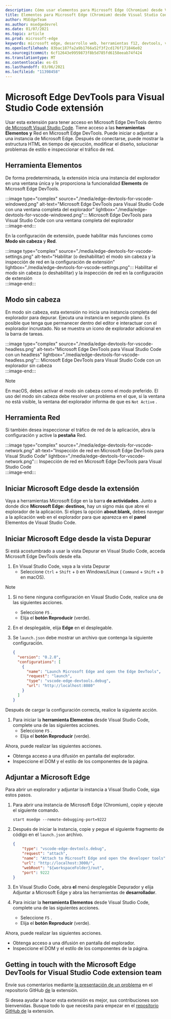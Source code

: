 ```yaml
---
description: Cómo usar elementos para Microsoft Edge (Chromium) desde Visual Studio Code
title: Elementos para Microsoft Edge (Chromium) desde Visual Studio Code
author: MSEdgeTeam
ms.author: msedgedevrel
ms.date: 01/07/2021
ms.topic: article
ms.prod: microsoft-edge
keywords: microsoft edge, desarrollo web, herramientas f12, devtools, vs code, visual studio code, elements
ms.openlocfilehash: 83bac187fa2a9b1766a52f3f2cd176f171846e02
ms.sourcegitcommit: 6cf12643e9959873f8b5d785fd6158eeab74f424
ms.translationtype: MT
ms.contentlocale: es-ES
ms.lasthandoff: 03/06/2021
ms.locfileid: "11398458"
---
```

# <a name="microsoft-edge-devtools-for-visual-studio-code-extension"></a>Microsoft Edge DevTools para Visual Studio Code extensión  

Usar <!--the [Microsoft Edge DevTools for Visual Studio Code][VisualstudioMarketplaceElementsMicrosoftEdgeChromium] -->esta extensión para tener acceso en Microsoft Edge DevTools dentro [de Microsoft Visual Studio Code][VisualstudioCode].  Tiene acceso a las **herramientas Elementos** **y** Red en Microsoft Edge DevTools.  Puede iniciar o adjuntar a una instancia de Microsoft Edge.  Después de conectarse, puede mostrar la estructura HTML en tiempo de ejecución, modificar el diseño, solucionar problemas de estilo e inspeccionar el tráfico de red.  

## <a name="elements-tool"></a>Herramienta Elementos  

De forma predeterminada, la extensión inicia una instancia del explorador en una ventana única y le proporciona la funcionalidad **Elements** de Microsoft Edge DevTools.  

:::image type="complex" source="./media/edge-devtools-for-vscode-windowed.png" alt-text="Microsoft Edge DevTools para Visual Studio Code con una ventana completa del explorador" lightbox="./media/edge-devtools-for-vscode-windowed.png":::
   Microsoft Edge DevTools para Visual Studio Code con una ventana completa del explorador  
:::image-end:::  

En la configuración de extensión, puede habilitar más funciones como **Modo sin cabeza** y **Red**.  

:::image type="complex" source="./media/edge-devtools-for-vscode-settings.png" alt-text="Habilitar (o deshabilitar) el modo sin cabeza y la inspección de red en la configuración de extensión" lightbox="./media/edge-devtools-for-vscode-settings.png":::
   Habilitar el modo sin cabeza \(o deshabilitar\) y la inspección de red en la configuración de extensión  
:::image-end:::  

## <a name="headless-mode"></a>Modo sin cabeza  

En modo sin cabeza, esta extensión no inicia una instancia completa del explorador para depurar.  Ejecuta una instancia en segundo plano.  Es posible que tenga que permanecer dentro del editor e interactuar con el explorador incrustado.  No se muestra un icono de explorador adicional en la barra de tareas.  

:::image type="complex" source="./media/edge-devtools-for-vscode-headless.png" alt-text="Microsoft Edge DevTools para Visual Studio Code con un headless" lightbox="./media/edge-devtools-for-vscode-headless.png":::
   Microsoft Edge DevTools para Visual Studio Code con un explorador sin cabeza  
:::image-end:::  

> [!NOTE]
> En macOS, debes activar el modo sin cabeza como el modo preferido.  El uso del modo sin cabeza debe resolver un problema en el que, si la ventana no está visible, la ventana del explorador informa de que es `Not Active` .  

## <a name="network-tool"></a>Herramienta Red  

Si también desea inspeccionar el tráfico de red de la aplicación, abra la configuración y active la **pestaña** Red.  

:::image type="complex" source="./media/edge-devtools-for-vscode-network.png" alt-text="Inspección de red en Microsoft Edge DevTools para Visual Studio Code" lightbox="./media/edge-devtools-for-vscode-network.png":::
    Inspección de red en Microsoft Edge DevTools para Visual Studio Code  
:::image-end:::  

## <a name="launching-microsoft-edge-from-the-extension"></a>Iniciar Microsoft Edge desde la extensión  

Vaya a herramientas Microsoft Edge en la barra **de actividades**.  Junto a donde dice **Microsoft Edge: destinos,** hay un signo más que abre el explorador de la aplicación.  Si eliges la opción **about:blank,** debes navegar a la aplicación web en el explorador para que aparezca en el **panel** Elementos de Visual Studio Code.  

## <a name="launching-microsoft-edge-from-the-debug-view"></a>Iniciar Microsoft Edge desde la vista Depurar  

Si está acostumbrado a usar la vista Depurar en Visual Studio Code, acceda Microsoft Edge DevTools desde ella.  

1.  En Visual Studio Code, vaya a la vista Depurar 
    *   Seleccione `Ctrl` + `Shift` + `D` en Windows/Linux \( `Command` + `Shift` + `D` en macOS\).  

<!--TODO:  Is this section intended to be optional  -->  
> [!NOTE]
> 1.  Si no tiene ninguna configuración en Visual Studio Code, realice una de las siguientes acciones.  
>     *   Seleccione `F5` .  
>     *   Elija el **botón Reproducir** \(verde\).  
> 1.  En el desplegable, elija **Edge** en el desplegable.  
> 1.  Se `launch.json` debe mostrar un archivo que contenga la siguiente configuración.  
>     
>     ```json
>     {
>       "version": "0.2.0",
>       "configurations": [
>         {
>           "name": "Launch Microsoft Edge and open the Edge DevTools",
>           "request": "launch",
>           "type": "vscode-edge-devtools.debug",
>           "url": "http://localhost:8080"
>         }
>       ]
>     }
>     ```  
>     
> Después de cargar la configuración correcta, realice la siguiente acción.  

1.  Para iniciar la **herramienta Elementos** desde Visual Studio Code, complete una de las siguientes acciones. 
    *   Seleccione `F5` .  
    *   Elija el **botón Reproducir** \(verde\).  
         
Ahora, puede realizar las siguientes acciones.  

*   Obtenga acceso a una difusión en pantalla del explorador.  
*   Inspeccione el DOM y el estilo de los componentes de la página.  

## <a name="attaching-to-microsoft-edge"></a>Adjuntar a Microsoft Edge  

Para abrir un explorador y adjuntar la instancia a Visual Studio Code, siga estos pasos. 

1.  Para abrir una instancia de Microsoft Edge \(Chromium\), copie y ejecute el siguiente comando.  
    
    ```shell
    start msedge --remote-debugging-port=9222
    ```  
    
1.  Después de iniciar la instancia, copie y pegue el siguiente fragmento de código en el `launch.json` archivo.  
    
    ```json
    {
        "type": "vscode-edge-devtools.debug",
        "request": "attach",
        "name": "Attach to Microsoft Edge and open the developer tools",
        "url": "http://localhost:3000/",
        "webRoot": "${workspaceFolder}/out",
        "port": 9222
    }
    ```  
    
1.  En Visual Studio Code, abra **el** menú desplegable Depurador y elija Adjuntar a Microsoft Edge y abra las herramientas de **desarrollador**.  
1.  Para iniciar la **herramienta Elementos** desde Visual Studio Code, complete una de las siguientes acciones. 
    *   Seleccione `F5` .  
    *   Elija el **botón Reproducir** \(verde\).  
         
Ahora, puede realizar las siguientes acciones.  

*   Obtenga acceso a una difusión en pantalla del explorador.  
*   Inspeccione el DOM y el estilo de los componentes de la página.  
    
## <a name="getting-in-touch-with-the-microsoft-edge-devtools-for-visual-studio-code-extension-team"></a>Getting in touch with the Microsoft Edge DevTools for Visual Studio Code extension team  

Envíe sus comentarios mediante [la presentación de un problema][GithubMicrosoftVscodeEdgeDevtoolsNewIssue] en el repositorio GitHub [de][GithubMicrosoftVscodeEdgeDevtools] la extensión.  

Si desea ayudar a hacer <!--the Microsoft Edge DevTools for Visual Studio Code -->esta extensión es mejor, sus contribuciones son bienvenidas.  Busque todo lo que necesita para empezar en el [repositorio GitHub de][GithubMicrosoftVscodeEdgeDevtools] la extensión.  

<!--links -->  

[VisualstudioCode]: https://code.visualstudio.com "Visual Studio Code"  
[VisualStudioCodeDocs]: https://code.visualstudio.com/Docs "Documentación | Visual Studio Code"   

[GithubMicrosoftVscodeEdgeDevtools]: https://github.com/Microsoft/vscode-edge-devtools "microsoft/vscode-edge-devtools | GitHub"  
[GithubMicrosoftVscodeEdgeDevtoolsNewIssue]: https://github.com/Microsoft/vscode-edge-devtools/issues/new "Nuevo problema: microsoft/vscode-edge-devtools | GitHub"

[VisualstudioMarketplaceElementsMicrosoftEdgeChromium]: https://marketplace.visualstudio.com/items?itemName=ms-edgedevtools.vscode-edge-devtools "Microsoft Edge Herramientas para Visual Studio Code"  
